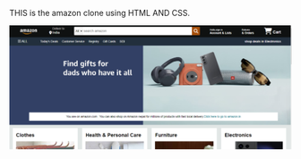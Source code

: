 THIS is the amazon clone using HTML AND CSS.



![amazon_clone](https://github.com/beebeck17rokaya/simpleamazonclone/blob/b70831968831a874e13ae004e5da5546021d55f1/Screenshot%202024-08-18%20164731.png)
